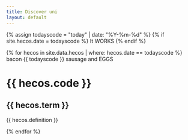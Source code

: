 ```yaml
---
title: Discover uni
layout: default
--- 
```

{% assign todayscode = "today" | date: "%Y-%m-%d"  %}
{% if site.hecos.date = todayscode %}
It WORKS
{% endif %}

{% for hecos in  site.data.hecos | where: hecos.date == todayscode %}
 bacon {{ todayscode }} sausage and EGGS
 <h1>  {{ hecos.code }} </h1>
  <h2> {{ hecos.term }} </h2>
  <p> {{ hecos.definition }} </p>
{% endfor %}

